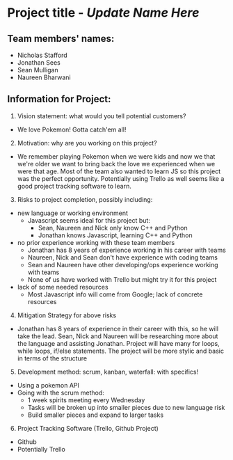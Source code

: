 # Project title - ***Update Name Here***

## Team members' names:
- Nicholas Stafford
- Jonathan Sees
- Sean Mulligan
- Naureen Bharwani

## Information for Project:
1. Vision statement: what would you tell potential customers?
  - We love Pokemon! Gotta catch'em all!

2. Motivation: why are you working on this project?
  - We remember playing Pokemon when we were kids and now we that we're older we want to bring back the love we experienced when we were that age. Most of the team also wanted to learn JS so this project was the perfect opportunity. Potentially using Trello as well seems like a good project tracking software to learn.

3. Risks to project completion, possibly including:
  - new language or working environment
    - Javascript seems ideal for this project but:
      - Sean, Naureen and Nick only know C++ and Python
      - Jonathan knows Javascript, learning C++ and Python
  - no prior experience working with these team members
    - Jonathan has 8 years of experience working in his career with teams
    - Naureen, Nick and Sean don't have experience with coding teams
    - Sean and Naureen have other developing/ops experience working with teams
    - None of us have worked with Trello but might try it for this project
  - lack of some needed resources
    - Most Javascript info will come from Google; lack of concrete resources
 
4. Mitigation Strategy for above risks
  - Jonathan has 8 years of experience in their career with this, so he will take the lead. Sean, Nick and Naureen will be researching more about the language and assisting Jonathan. Project will have many for loops, while loops, if/else statements. The project will be more stylic and basic in terms of the structure

5. Development method: scrum, kanban, waterfall: with specifics!
  - Using a pokemon API
  - Going with the scrum method: 
	- 1 week spirits meeting every Wednesday
	- Tasks will be broken up into smaller pieces due to new language risk
	- Build smaller pieces and expand to larger tasks 

6. Project Tracking Software (Trello, Github Project)
  - Github
  - Potentially Trello
